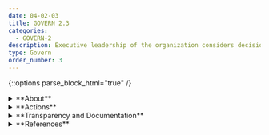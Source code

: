 ```yaml
---
date: 04-02-03
title: GOVERN 2.3
categories:
  - GOVERN-2
description: Executive leadership of the organization considers decisions about risks associated with AI system development and deployment to be their responsibility. 
type: Govern
order_number: 3
---
```

{::options parse_block_html="true" /}


<details>
<summary markdown="span">**About**</summary>
<br>
Senior leadership in organizations that maintain an AI portfolio should be aware of AI risks and affirm the organizational appetite for such risks. 

Accountability ensures that a specific team and individual is responsible for AI risk management efforts. Some organizations grant authority and resources (human and budgetary) to a designated officer who ensures adequate performance of the institution’s AI portfolio (e.g.  predictive modeling, machine learning).

</details>

<details>
<summary markdown="span">**Actions**</summary>
* Organizational management can:
    * Declare risk tolerances for developing or using AI systems.
    * Support AI risk management efforts, and play an active role in such efforts.
    * Support competent risk management executives.
    * Delegate the power, resources, and authorization to perform risk management to each appropriate level throughout the management chain.
* Organizations can establish board committees for AI risk management and oversight functions and integrate those functions within the organization’s broader enterprise risk management approaches.

</details>

<details>
<summary markdown="span">**Transparency and Documentation**</summary>
<br>
**Organizations can document the following:**
- Did your organization’s board and/or senior management sponsor, support and participate in your organization’s AI governance?
- What are the roles, responsibilities, and delegation of authorities of personnel involved in the design, development, deployment, assessment and monitoring of the AI system?
- The AI solution provides sufficient information to assist the personnel to make an informed decision and take actions accordingly?
- To what extent has the entity clarified the roles, responsibilities, and delegated authorities to relevant stakeholders?

**AI Transparency Resources:**
- WEF Model AI Governance Framework Assessment 2020
    - Companion to the Model AI Governance Framework- 2020
- [GAO-21-519SP: AI Accountability Framework for Federal Agencies & Other Entities](https://www.gao.gov/products/gao-21-519sp)

</details>

<details>
<summary markdown="span">**References**</summary>
<br>
Bd. Governors Fed. Rsrv. Sys., Supervisory Guidance on Model Risk Management, SR Letter 11-7 (Apr. 4, 2011)

Off. Superintendent Fin. Inst. Canada, Enterprise-Wide Model Risk Management for Deposit-Taking Institutions, E-23 (Sept. 2017).

</details>

